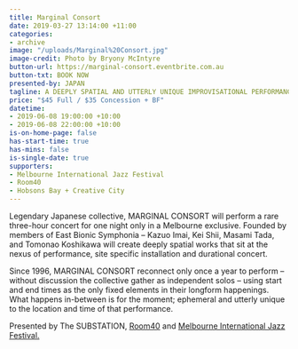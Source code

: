 ```yaml
---
title: Marginal Consort
date: 2019-03-27 13:14:00 +11:00
categories:
- archive
image: "/uploads/Marginal%20Consort.jpg"
image-credit: Photo by Bryony McIntyre
button-url: https://marginal-consort.eventbrite.com.au
button-txt: BOOK NOW
presented-by: JAPAN
tagline: A DEEPLY SPATIAL AND UTTERLY UNIQUE IMPROVISATIONAL PERFORMANCE
price: "$45 Full / $35 Concession + BF"
datetime:
- 2019-06-08 19:00:00 +10:00
- 2019-06-08 22:00:00 +10:00
is-on-home-page: false
has-start-time: true
has-mins: false
is-single-date: true
supporters:
- Melbourne International Jazz Festival
- Room40
- Hobsons Bay + Creative City
---
```


Legendary Japanese collective, MARGINAL CONSORT will perform a rare three-hour concert for one night only in a Melbourne exclusive. Founded by members of East Bionic Symphonia – Kazuo Imai, Kei Shii, Masami Tada, and Tomonao Koshikawa will create deeply spatial works that sit at the nexus of performance, site specific installation and durational concert. 

Since 1996, MARGINAL CONSORT reconnect only once a year to perform – without discussion the collective gather as independent solos – using start and end times as the only fixed elements in their longform happenings. What happens in-between is for the moment; ephemeral and utterly unique to the location and time of that performance. 

Presented by The SUBSTATION, [Room40](http://room40.org/) and [Melbourne International Jazz Festival.](https://www.melbournejazz.com/program/2019/marginal-consort/)

